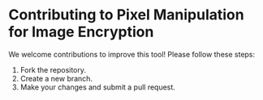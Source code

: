 # Contributing to Pixel Manipulation for Image Encryption

We welcome contributions to improve this tool! Please follow these steps:
1. Fork the repository.
2. Create a new branch.
3. Make your changes and submit a pull request.
